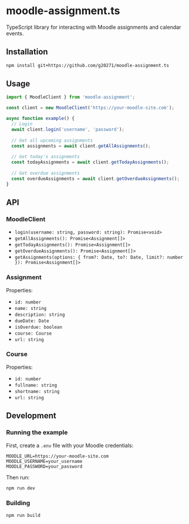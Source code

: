 # moodle-assignment.ts

TypeScript library for interacting with Moodle assignments and calendar events.

## Installation

```bash
npm install git+https://github.com/g20271/moodle-assignment.ts
```

## Usage

```typescript
import { MoodleClient } from 'moodle-assignment';

const client = new MoodleClient('https://your-moodle-site.com');

async function example() {
  // Login
  await client.login('username', 'password');
  
  // Get all upcoming assignments
  const assignments = await client.getAllAssignments();
  
  // Get today's assignments
  const todayAssignments = await client.getTodayAssignments();
  
  // Get overdue assignments
  const overdueAssignments = await client.getOverdueAssignments();
}
```

## API

### MoodleClient

- `login(username: string, password: string): Promise<void>`
- `getAllAssignments(): Promise<Assignment[]>`
- `getTodayAssignments(): Promise<Assignment[]>`
- `getOverdueAssignments(): Promise<Assignment[]>`
- `getAssignments(options: { from?: Date, to?: Date, limit?: number }): Promise<Assignment[]>`

### Assignment

Properties:
- `id: number`
- `name: string`
- `description: string`
- `dueDate: Date`
- `isOverdue: boolean`
- `course: Course`
- `url: string`

### Course

Properties:
- `id: number`
- `fullname: string`
- `shortname: string`
- `url: string`

## Development

### Running the example

First, create a `.env` file with your Moodle credentials:

```env
MOODLE_URL=https://your-moodle-site.com
MOODLE_USERNAME=your_username
MOODLE_PASSWORD=your_password
```

Then run:

```bash
npm run dev
```

### Building

```bash
npm run build
```

